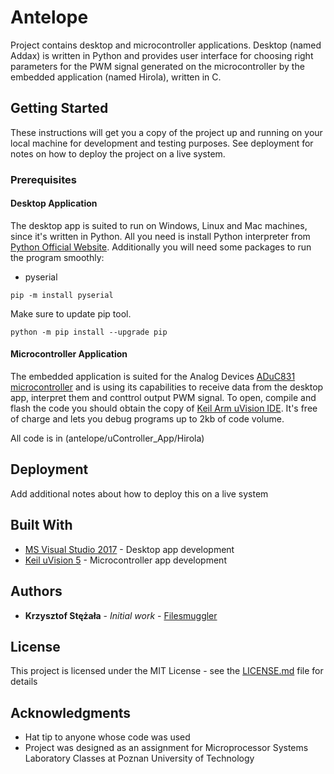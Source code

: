 # Antelope

Project contains desktop and microcontroller applications. Desktop (named Addax) is written in Python and provides user interface for choosing right parameters for the PWM signal generated on the microcontroller by the embedded application (named Hirola), written in C. 

## Getting Started

These instructions will get you a copy of the project up and running on your local machine for development and testing purposes. See deployment for notes on how to deploy the project on a live system.

### Prerequisites

#### Desktop Application

The desktop app is suited to run on Windows, Linux and Mac machines, since it's written in Python. All you need is install Python interpreter from [Python Official Website](https://www.python.org/). Additionally you will need some packages to run the program smoothly:

- pyserial

```
pip -m install pyserial
```

Make sure to update pip tool.

```
python -m pip install --upgrade pip
```

#### Microcontroller Application

The embedded application is suited for the Analog Devices [ADuC831 microcontroller](https://www.analog.com/media/en/technical-documentation/data-sheets/aduc831.pdf) and is using its capabilities to receive data from the desktop app, interpret them and conttrol output PWM signal. To open, compile and flash the code you should obtain the copy of [Keil Arm uVision IDE](http://www2.keil.com/mdk5/uvision/). It's free of charge and lets you debug programs up to 2kb of code volume.

All code is in (antelope/uController_App/Hirola)

## Deployment

Add additional notes about how to deploy this on a live system

## Built With

* [MS Visual Studio 2017](https://visualstudio.microsoft.com/) - Desktop app development
* [Keil uVision 5](http://www2.keil.com/mdk5/uvision/) - Microcontroller app development

## Authors

* **Krzysztof Stężała** - *Initial work* - [Filesmuggler](https://github.com/filesmuggler)

## License

This project is licensed under the MIT License - see the [LICENSE.md](LICENSE.md) file for details

## Acknowledgments

* Hat tip to anyone whose code was used
* Project was designed as an assignment for Microprocessor Systems Laboratory Classes at Poznan University of Technology


